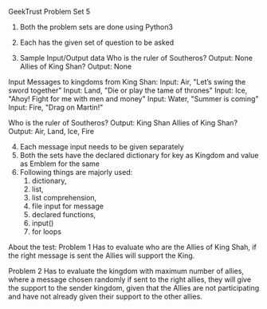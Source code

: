 GeekTrust Problem Set 5

1) Both the problem sets are done using Python3
2) Each has the given set of question to be asked

3) Sample Input/Output data
Who is the ruler of Southeros?
Output: None
Allies of King Shan?
Output: None

Input Messages to kingdoms from King Shan:
Input: Air, "Let’s swing the sword together"
Input: Land, "Die or play the tame of thrones"
Input: Ice, "Ahoy! Fight for me with men and money"
Input: Water, "Summer is coming"
Input: Fire, "Drag on Martin!"

Who is the ruler of Southeros?
Output: King Shan
Allies of King Shan?
Output: Air, Land, Ice, Fire

4) Each message input needs to be given separately
5) Both the sets have the declared dictionary for key as Kingdom and value as Emblem for the same
6) Following things are majorly used:
   1) dictionary, 
   2) list, 
   3) list comprehension, 
   4) file input for message
   5) declared functions,
   6) input()
   7) for loops

About the test:
Problem 1 Has to evaluate who are the Allies of King Shah, if the right message is sent the Allies will support the King.

Problem 2 Has to evaluate the kingdom with maximum number of allies, where a message chosen randomly if sent to the right allies, they will give the support to the sender kingdom, given that the Allies are not participating and have not already given their support to the other allies.